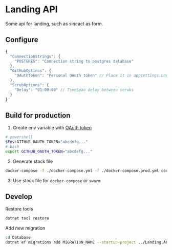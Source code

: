# Landing API

Some api for landing, such as sincact as form.

## Configure

```js
{
  "ConnectionStrings": {
    "POSTGRES": "Connection string to postgres database"
  },
  "GitHubOptinos": {
    "OAuthToken": "Personal OAuth token" // Place it in appsettings.Local.json while develop
  },
  "ScrubOptions": {
    "Delay": "01:00:00" // TimeSpan delay between scrubs
  }
}
```

## Build for production

1. Create env variable with [OAuth token](https://github.com/settings/tokens)

```bash
# powershell
$Env:GITHUB_OAUTH_TOKEN="abcdefg..."
# bash
export GITHUB_OAUTH_TOKEN="abcdefg..."
```

2. Generate stack file

```bash
docker-compose -f ./docker-compose.yml -f ./docker-compose.prod.yml config > stack.yml
```

3. Use stack file for `docker-compose` or `swarm`

## Develop

Restore tools
```bash
dotnet tool restore
```

Add new migration
```bash
cd Database
dotnet ef migrations add MIGRATION_NAME --startup-project ../Landing.API
```